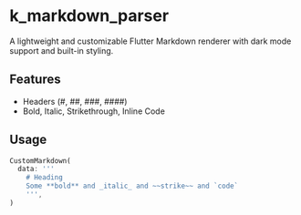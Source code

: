 # k_markdown_parser

A lightweight and customizable Flutter Markdown renderer with dark mode support and built-in styling.

## Features

- Headers (#, ##, ###, ####)
- Bold, Italic, Strikethrough, Inline Code

## Usage

```dart
CustomMarkdown(
  data: '''
    # Heading
    Some **bold** and _italic_ and ~~strike~~ and `code`
    ''',
)
```
